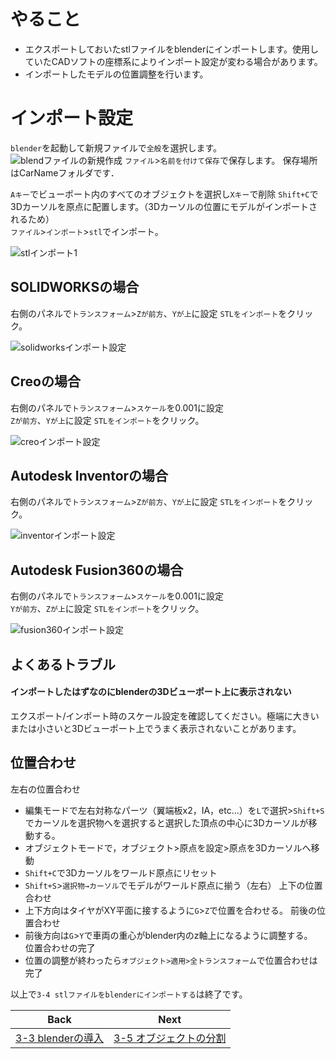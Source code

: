 # やること
- エクスポートしておいたstlファイルをblenderにインポートします。使用していたCADソフトの座標系によりインポート設定が変わる場合があります。  
- インポートしたモデルの位置調整を行います。

# インポート設定  
`blender`を起動して新規ファイルで`全般`を選択します。  
![blendファイルの新規作成](https://user-images.githubusercontent.com/81402033/138378518-98c7edc2-c17a-4736-b5ef-a47be6c2e332.png)
`ファイル`>`名前を付けて保存`で保存します。
保存場所はCarNameフォルダです．

`Aキー`でビューポート内のすべてのオブジェクトを選択し`Xキー`で削除
`Shift+C`で3Dカーソルを原点に配置します。（3Dカーソルの位置にモデルがインポートされるため）  
`ファイル`>`インポート`>`stl`でインポート。

![stlインポート1](https://user-images.githubusercontent.com/81402033/122321602-140a6380-cf5f-11eb-8c76-b0ab9d23a7cd.jpg)

## SOLIDWORKSの場合
右側のパネルで`トランスフォーム`>`Zが前方`、`Yが上`に設定
`STLをインポート`をクリック。

![solidworksインポート設定](https://user-images.githubusercontent.com/81402033/122321537-f76e2b80-cf5e-11eb-862e-0b1d6e1e5e30.jpg)

## Creoの場合  
右側のパネルで`トランスフォーム`>`スケール`を0.001に設定  
`Zが前方`、`Yが上`に設定
`STLをインポート`をクリック。  

![creoインポート設定](https://user-images.githubusercontent.com/81402033/122489249-28f7fd00-d01a-11eb-9ee2-01b08dd6e5f1.png)

## Autodesk Inventorの場合  
右側のパネルで`トランスフォーム`>`Zが前方`、`Yが上`に設定
`STLをインポート`をクリック。  

![inventorインポート設定](https://user-images.githubusercontent.com/81402033/122489479-c6ebc780-d01a-11eb-9dd5-90bffffa77cc.png)

## Autodesk Fusion360の場合  
右側のパネルで`トランスフォーム`>`スケール`を0.001に設定  
`Yが前方`、`Zが上`に設定
`STLをインポート`をクリック。  

![fusion360インポート設定](https://user-images.githubusercontent.com/81402033/122491593-3f548780-d01f-11eb-8c5a-7ee5793b5fbf.png)

## よくあるトラブル
#### インポートしたはずなのにblenderの3Dビューポート上に表示されない  
エクスポート/インポート時のスケール設定を確認してください。極端に大きいまたは小さいと3Dビューポート上でうまく表示されないことがあります。  

## 位置合わせ
左右の位置合わせ
- 編集モードで左右対称なパーツ（翼端板x2，IA，etc...）を`L`で選択>`Shift+S`でカーソルを選択物へを選択すると選択した頂点の中心に3Dカーソルが移動する。  
- オブジェクトモードで，オブジェクト>原点を設定>原点を3Dカーソルへ移動  
- `Shift+C`で3Dカーソルをワールド原点にリセット  
- `Shift+S`>`選択物→カーソル`でモデルがワールド原点に揃う（左右）
上下の位置合わせ  
- 上下方向はタイヤがXY平面に接するように`G`>`Z`で位置を合わせる。
前後の位置合わせ   
- 前後方向は`G`>`Y`で車両の重心がblender内のz軸上になるように調整する。  
位置合わせの完了
- 位置の調整が終わったら`オブジェクト>適用>全トランスフォーム`で位置合わせは完了  

以上で`3-4 stlファイルをblenderにインポートする`は終了です。  

| Back | Next |
|:---:|:---:|
| [3-3 blenderの導入](https://github.com/JSAE-ARCHIVES/MOD-Tutorial/blob/main/3%E7%AB%A0%203D%E3%83%A2%E3%83%87%E3%83%AB%E3%81%AE%E4%BD%9C%E6%88%90/3-3%203D%E3%83%A2%E3%83%87%E3%83%AA%E3%83%B3%E3%82%B0%E3%82%BD%E3%83%95%E3%83%88(blender)%E3%81%AE%E5%B0%8E%E5%85%A5.md) | [3-5 オブジェクトの分割](https://github.com/JSAE-ARCHIVES/MOD-Tutorial/blob/main/3%E7%AB%A0%203D%E3%83%A2%E3%83%87%E3%83%AB%E3%81%AE%E4%BD%9C%E6%88%90/3-5%20%E3%82%AA%E3%83%96%E3%82%B8%E3%82%A7%E3%82%AF%E3%83%88%E3%81%AE%E5%88%86%E5%89%B2.md) |

